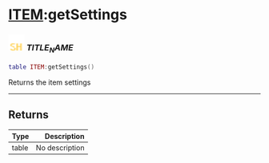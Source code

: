 # [ITEM](../item/README.md):getSettings

### <img src="../../.gitbook/assets/shared.png" width="32" height="32" /> $TITLE_NAME$

```lua
table ITEM:getSettings()
```

Returns the item settings<br>

-----------------
## Returns

| Type   | Description |
| ------ | ----------: |
| table | No description |
